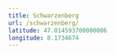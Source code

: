 ```yaml
---
title: Schwarzenberg
url: /schwarzenberg/
latitude: 47.014593700000006
longitude: 8.1734674
---
```

